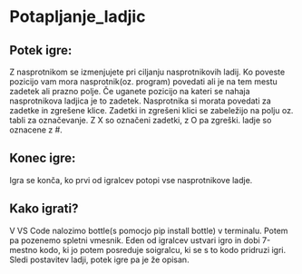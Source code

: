# Potapljanje_ladjic

## Potek igre:
Z nasprotnikom se izmenjujete pri ciljanju nasprotnikovih ladij.
Ko poveste pozicijo vam mora nasprotnik(oz. program) povedati ali je na tem mestu zadetek ali prazno polje.
Če uganete pozicijo na kateri se nahaja nasprotnikova ladjica je to zadetek. Nasprotnika si morata povedati za zadetke in zgrešene klice. Zadetki in zgrešeni klici se zabeležijo na polju oz. tabli za označevanje. Z X so označeni zadetki, z O pa zgreški. ladje so oznacene z #.

## Konec igre:
Igra se konča, ko prvi od igralcev potopi vse nasprotnikove ladje.

## Kako igrati?
V VS Code nalozimo bottle(s pomocjo pip install bottle) v terminalu. Potem pa pozenemo spletni vmesnik.
Eden od igralcev ustvari igro in dobi 7-mestno kodo, ki jo potem posreduje soigralcu, ki se s to kodo pridruzi igri. Sledi postavitev ladji, potek igre pa je že opisan.
